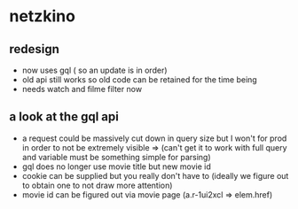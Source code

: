 # netzkino

## redesign

-   now uses gql ( so an update is in order)
-   old api still works so old code can be retained for the time being
-   needs watch and filme filter now

## a look at the gql api

-   a request could be massively cut down in query size but I won't for prod in order to not be extremely visible => (can't get it to work with full query and variable must be something simple for parsing)
-   gql does no longer use movie title but new movie id
-   cookie can be supplied but you really don't have to (ideally we figure out to obtain one to not draw more attention)
-   movie id can be figured out via movie page (a.r-1ui2xcl => elem.href)
